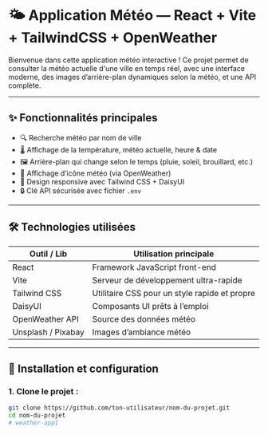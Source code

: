 # 🌤️ Application Météo — React + Vite + TailwindCSS + OpenWeather

Bienvenue dans cette application météo interactive ! Ce projet permet de consulter la météo actuelle d'une ville en temps réel, avec une interface moderne, des images d’arrière-plan dynamiques selon la météo, et une API complète.

---

## ✨ Fonctionnalités principales

- 🔍 Recherche météo par nom de ville
- 🌡️ Affichage de la température, météo actuelle, heure & date
- 🖼️ Arrière-plan qui change selon le temps (pluie, soleil, brouillard, etc.)
- 💨 Affichage d’icône météo (via OpenWeather)
- 🎨 Design responsive avec Tailwind CSS + DaisyUI
- 🔒 Clé API sécurisée avec fichier `.env`

---

## 🛠️ Technologies utilisées

| Outil / Lib        | Utilisation principale                          |
|--------------------|-------------------------------------------------|
| React              | Framework JavaScript front-end                 |
| Vite               | Serveur de développement ultra-rapide          |
| Tailwind CSS       | Utilitaire CSS pour un style rapide et propre  |
| DaisyUI            | Composants UI prêts à l’emploi                 |
| OpenWeather API    | Source des données météo                       |
| Unsplash / Pixabay | Images d’ambiance météo                        |

---

## 🚀 Installation et configuration

### 1. Clone le projet :

```bash
git clone https://github.com/ton-utilisateur/nom-du-projet.git
cd nom-du-projet
#   w e a t h e r - a p p 1  
 